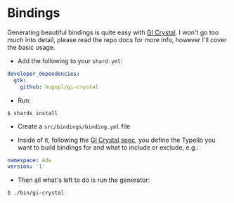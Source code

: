 # Bindings

Generating beautiful bindings is quite easy with [GI Crystal](https://github.com/hugopl/gi-crystal). I won't go too much into detail, please read the repo docs for more info, however I'll cover the basic usage.

- Add the following to your `shard.yml`:

```yaml
developer_dependencies:
  gtk:
    github: hugopl/gi-crystal
```

- Run: 
```
$ shards install
```

- Create a `src/bindings/binding.yml` file

- Inside of it, following the [GI Crystal spec](https://github.com/hugopl/gi-crystal/blob/master/BINDING_YML.md), you define the Typelib you want to build bindings for and what to include or exclude, e.g.:

```yaml
namespace: Adw
version: '1'
```

- Then all what's left to do is run the generator:
```
$ ./bin/gi-crystal
```

